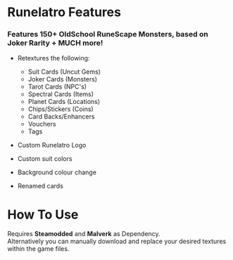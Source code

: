 # Runelatro Features

### Features 150+ OldSchool RuneScape Monsters, based on Joker Rarity + MUCH more!

- Retextures the following:
  - Suit Cards (Uncut Gems)
  - Joker Cards (Monsters)
  - Tarot Cards (NPC's)
  - Spectral Cards (Items)
  - Planet Cards (Locations)
  - Chips/Stickers (Coins)
  - Card Backs/Enhancers
  - Vouchers
  - Tags

- Custom Runelatro Logo
- Custom suit colors
- Background colour change
- Renamed cards

# How To Use
Requires **Steamodded** and **Malverk** as Dependency.\
Alternatively you can manually download and replace your desired textures within the game files.
